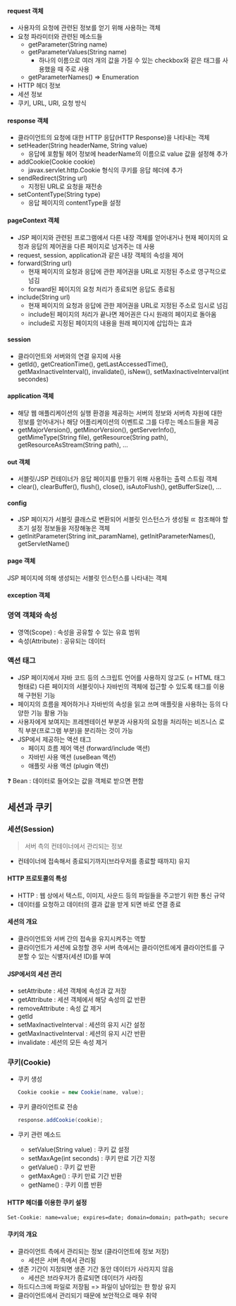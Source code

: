 #### request 객체

- 사용자의 요청에 관련된 정보를 얻기 위해 사용하는 객체
- 요청 파라미터와 관련된 메소드들
  - getParameter(String name)
  - getParameterValues(String name)
    - 하나의 이름으로 여러 개의 값을 가질 수 있는 checkbox와 같은 태그를 사용했을 때 주로 사용
  - getParameterNames() => Enumeration
- HTTP 헤더 정보
- 세션 정보
- 쿠키, URL, URI, 요청 방식

#### response 객체

- 클라이언트의 요청에 대한 HTTP 응답(HTTP Response)을 나타내는 객체
- setHeader(String headerName, String value)
  - 응답에 포함될 헤어 정보에 headerName의 이름으로 value 값을 설정해 추가
- addCookie(Cookie cookie)
  - javax.servlet.http.Cookie 형식의 쿠키를 응답 헤더에 추가
- sendRedirect(String url)
  - 지정된 URL로 요청을 재전송
- setContentType(String type)
  - 응답 페이지의 contentType을 설정

#### pageContext 객체

- JSP 페이지와 관련된 프로그램에서 다른 내장 객체를 얻어내거나 현재 페이지의 요청과 응답의 제어권을 다른 페이지로 넘겨주는 데 사용
- request, session, application과 같은 내장 객체의 속성을 제어
- forward(String url)
  - 현재 페이지의 요청과 응답에 관한 제어권을 URL로 지정된 주소로 영구적으로 넘김
  - forward된 페이지의 요청 처리가 종료되면 응답도 종료됨
- include(String url)
  - 현재 페이지의 요청과 응답에 관한 제어권을 URL로 지정된 주소로 임시로 넘김
  - include된 페이지의 처리가 끝나면 제어권은 다시 원래의 페이지로 돌아옴
  - include로 지정된 페이지의 내용을 원래 페이지에 삽입하는 효과

#### session

- 클라이언트와 서버와의 연결 유지에 사용
- getId(), getCreationTime(), getLastAccessedTime(), getMaxInactiveInterval(), invalidate(), isNew(), setMaxInactiveInterval(int secondes)

#### application 객체

- 해당 웹 애플리케이션의 실행 환경을 제공하는 서버의 정보와 서버측 자원에 대한 정보를 얻어내거나 해당 어플리케이션의 이벤트로 그를 다루는 메소드들을 제공
- getMajorVersion(), getMinorVersion(), getServerInfo(), getMimeType(String file), getResource(String path), getResourceAsStream(String path), ...

#### out 객체

- 서블릿/JSP 컨테이너가 응답 페이지를 만들기 위해 사용하는 출력 스트림 객체
- clear(), clearBuffer(), flush(), close(), isAutoFlush(), getBufferSize(), ...

#### config

- JSP 페이지가 서블릿 클래스로 변환되어 서블릿 인스턴스가 생성될 ㄸ 참조해야 할 초기 설정 정보들을 저장해놓은 객체
- getInitParameter(String init_paramName), getInitParameterNames(), getServletName()

#### page 객체

JSP 페이지에 의해 생성되는 서블릿 인스턴스를 나타내는 객체

#### exception 객체

### 영역 객체와 속성

- 영역(Scope) : 속성을 공유할 수 있는 유효 범위
- 속성(Attribute) : 공유되는 데이터

### 액션 태그

- JSP 페이지에서 자바 코드 등의 스크립트 언어를 사용하지 않고도 (= HTML 태그 형태로) 다른 페이지의 서블릿이나 자바빈의 객체에 접근할 수 있도록 태그를 이용해 구현된 기능
- 페이지의 흐름을 제어하거나 자바빈의 속성을 읽고 쓰며 애플릿을 사용하는 등의 다양한 기능 활용 가능
- 사용자에게 보여지는 프레젠테이션 부분과 사용자의 요청을 처리하는 비즈니스 로직 부분(프로그램 부분)을 분리하는 것이 가능
- JSP에서 제공하는 액션 태그
  - 페이지 흐름 제어 액션 (forward/include 액션)
  - 자바빈 사용 액션 (useBean 액션)
  - 애플릿 사용 액션 (plugin 액션)



:question:  Bean : 데이터로 들어오는 값을 객체로 받으면 편함



## 세션과 쿠키

### 세션(Session)

> 서버 측의 컨테이너에서 관리되는 정보

- 컨테이너에 접속해서 종료되기까지(브라우저를 종료할 때까지) 유지

#### HTTP 프로토콜의 특성

- HTTP : 웹 상에서 텍스트, 이미지, 사운드 등의 파일들을 주고받기 위한 통신 규약
- 데이터를 요청하고 데이터의 결과 값을 받게 되면 바로 연결 종료

#### 세션의 개요

- 클라이언트와 서버 간의 접속을 유지시켜주는 역할
- 클라이언트가 세션에 요청할 경우 서버 측에서는 클라이언트에게 클라이언트를 구분할 수 있는 식별자(세션 ID)를 부여

#### JSP에서의 세션 관리

- setAttribute : 세션 객체에 속성과 값 저장
- getAttribute : 세션 객체에서 해당 속성의 값 반환
- removeAttribute : 속성 값 제거
- getId
- setMaxInactiveInterval : 세션의 유지 시간 설정
- getMaxInactiveInterval : 세션의 유지 시간 반환
- invalidate : 세션의 모든 속성 제거

### 쿠키(Cookie)

- 쿠키 생성

  ```java
  Cookie cookie = new Cookie(name, value);
  ```

- 쿠키 클라이언트로 전송

  ```java
  response.addCookie(cookie);
  ```

- 쿠키 관련 메소드

  - setValue(String value) : 쿠키 값 설정
  - setMaxAge(int seconds) : 쿠키 만료 기간 지정
  - getValue() : 쿠키 값 반환
  - getMaxAge() : 쿠키 만료 기간 반환
  - getName() : 쿠키 이름 반환

#### HTTP 헤더를 이용한 쿠키 설정

```
Set-Cookie: name=value; expires=date; domain=domain; path=path; secure
```

#### 쿠키의 개요

- 클라이언트 측에서 관리되는 정보 (클라이언트에 정보 저장)
  - 세션은 서버 측에서 관리됨
- 생존 기간이 지정되면 생존 기간 동안 데이터가 사라지지 않음
  - 세션은 브라우저가 종료되면 데이터가 사라짐
- 하드디스크에 파일로 저장됨 => 파일이 남아있는 한 항상 유지
- 클라이언트에서 관리되기 때문에 보안적으로 매우 취약